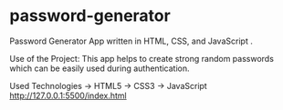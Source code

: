 # password-generator
Password Generator App written in HTML, CSS, and JavaScript .

Use of the Project:
This app helps to create strong random passwords which can be easily used during authentication.

Used Technologies
-> HTML5
-> CSS3
-> JavaScript
http://127.0.0.1:5500/index.html
